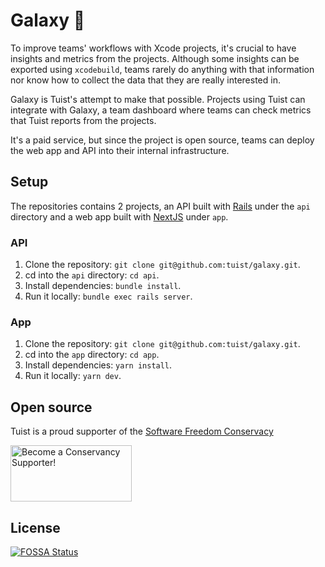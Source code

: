 # Galaxy 🚀

To improve teams' workflows with Xcode projects, it's crucial to have insights and metrics from the projects. Although some insights can be exported using `xcodebuild`, teams rarely do anything with that information nor know how to collect the data that they are really interested in.

Galaxy is Tuist's attempt to make that possible. Projects using Tuist can integrate with Galaxy, a team dashboard where teams can check metrics that Tuist reports from the projects.

It's a paid service, but since the project is open source, teams can deploy the web app and API into their internal infrastructure.

## Setup

The repositories contains 2 projects, an API built with [Rails](https://rubyonrails.org/) under the `api` directory and a web app built with [NextJS](https://nextjs.org/) under `app`.

### API

1. Clone the repository: `git clone git@github.com:tuist/galaxy.git`.
2. cd into the `api` directory: `cd api`.
3. Install dependencies: `bundle install`.
4. Run it locally: `bundle exec rails server`.

### App

1. Clone the repository: `git clone git@github.com:tuist/galaxy.git`.
2. cd into the `app` directory: `cd app`.
3. Install dependencies: `yarn install`.
4. Run it locally: `yarn dev`.


## Open source

Tuist is a proud supporter of the [Software Freedom Conservacy](https://sfconservancy.org/)

<a href="https://sfconservancy.org/supporter/"><img src="https://sfconservancy.org/img/supporter-badge.png" width="194" height="90" alt="Become a Conservancy Supporter!" border="0"/></a>

## License

[![FOSSA Status](https://app.fossa.io/api/projects/git%2Bgithub.com%2Ftuist%2Ftuist.svg?type=large)](https://app.fossa.io/projects/git%2Bgithub.com%2Ftuist%2Ftuist?ref=badge_large)